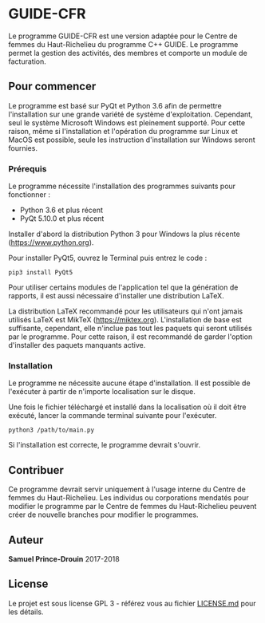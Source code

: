 # GUIDE-CFR

Le programme GUIDE-CFR est une version adaptée pour le Centre de femmes du Haut-Richelieu du programme C++ GUIDE. Le programme permet la gestion des activités, des membres et comporte un module de facturation.

## Pour commencer

Le programme est basé sur PyQt et Python 3.6 afin de permettre l'installation sur une grande variété de système d'exploitation. Cependant, seul le système Microsoft Windows est pleinement supporté. Pour cette raison, même si l'installation et l'opération du programme sur Linux et MacOS est possible, seule les instruction d'installation sur Windows seront fournies. 

### Prérequis

Le programme nécessite l'installation des programmes suivants pour fonctionner : 
* Python 3.6 et plus récent
* PyQt 5.10.0 et plus récent

Installer d'abord la distribution Python 3 pour Windows la plus récente (https://www.python.org).

Pour installer PyQt5, ouvrez le Terminal puis entrez le code :
```
pip3 install PyQt5
```

Pour utiliser certains modules de l'application tel que la génération de rapports, il est aussi nécessaire d'installer une distribution LaTeX. 

La distribution LaTeX recommandé pour les utilisateurs qui n'ont jamais utilisés LaTeX est MikTeX (https://miktex.org). L'installation de base est suffisante, cependant, elle n'inclue pas tout les paquets qui seront utilisés par le programme. Pour cette raison, il est recommandé de garder l'option d'installer des paquets manquants active.

### Installation

Le programme ne nécessite aucune étape d'installation. Il est possible de l'exécuter à partir de n'importe localisation sur le disque. 

Une fois le fichier téléchargé et installé dans la localisation où il doit être exécuté, lancer la commande terminal suivante pour l'exécuter. 
```
python3 /path/to/main.py
```
Si l'installation est correcte, le programme devrait s'ouvrir. 

## Contribuer

Ce programme devrait servir uniquement à l'usage interne du Centre de femmes du Haut-Richelieu. Les individus ou corporations mendatés pour modifier le programme par le Centre de femmes du Haut-Richelieu peuvent créer de nouvelle branches pour modifier le programmes.

## Auteur

**Samuel Prince-Drouin** 2017-2018

## License

Le projet est sous license GPL 3 - référez vous au fichier [LICENSE.md](LICENSE.md) pour les détails. 
